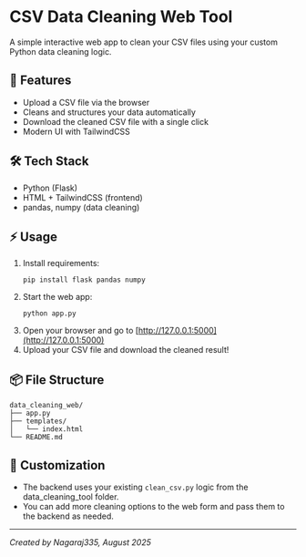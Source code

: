 # CSV Data Cleaning Web Tool

A simple interactive web app to clean your CSV files using your custom Python data cleaning logic.

## 🚀 Features
- Upload a CSV file via the browser
- Cleans and structures your data automatically
- Download the cleaned CSV file with a single click
- Modern UI with TailwindCSS

## 🛠️ Tech Stack
- Python (Flask)
- HTML + TailwindCSS (frontend)
- pandas, numpy (data cleaning)

## ⚡ Usage
1. Install requirements:
   ```
   pip install flask pandas numpy
   ```
2. Start the web app:
   ```
   python app.py
   ```
3. Open your browser and go to [http://127.0.0.1:5000](http://127.0.0.1:5000)
4. Upload your CSV file and download the cleaned result!

## 📦 File Structure
```
data_cleaning_web/
├── app.py
├── templates/
│   └── index.html
└── README.md
```

## 📝 Customization
- The backend uses your existing `clean_csv.py` logic from the data_cleaning_tool folder.
- You can add more cleaning options to the web form and pass them to the backend as needed.

---
*Created by Nagaraj335, August 2025*
